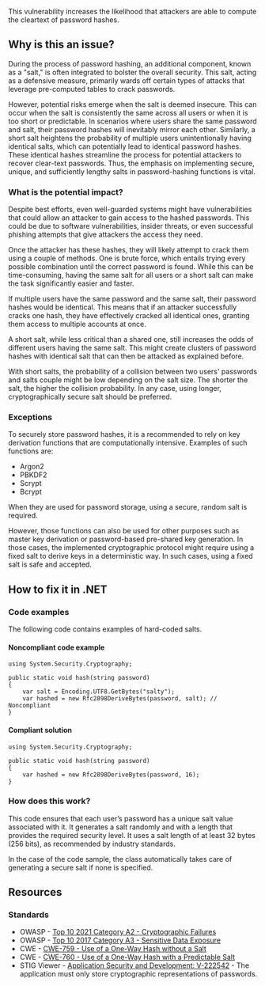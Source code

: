 This vulnerability increases the likelihood that attackers are able to compute the cleartext of password hashes.

## Why is this an issue?

During the process of password hashing, an additional component, known as a "salt," is often integrated to bolster the overall security. This salt,
acting as a defensive measure, primarily wards off certain types of attacks that leverage pre-computed tables to crack passwords.

However, potential risks emerge when the salt is deemed insecure. This can occur when the salt is consistently the same across all users or when it
is too short or predictable. In scenarios where users share the same password and salt, their password hashes will inevitably mirror each other.
Similarly, a short salt heightens the probability of multiple users unintentionally having identical salts, which can potentially lead to identical
password hashes. These identical hashes streamline the process for potential attackers to recover clear-text passwords. Thus, the emphasis on
implementing secure, unique, and sufficiently lengthy salts in password-hashing functions is vital.

### What is the potential impact?

Despite best efforts, even well-guarded systems might have vulnerabilities that could allow an attacker to gain access to the hashed passwords.
This could be due to software vulnerabilities, insider threats, or even successful phishing attempts that give attackers the access they need.

Once the attacker has these hashes, they will likely attempt to crack them using a couple of methods. One is brute force, which entails trying
every possible combination until the correct password is found. While this can be time-consuming, having the same salt for all users or a short salt
can make the task significantly easier and faster.

If multiple users have the same password and the same salt, their password hashes would be identical. This means that if an attacker successfully
cracks one hash, they have effectively cracked all identical ones, granting them access to multiple accounts at once.

A short salt, while less critical than a shared one, still increases the odds of different users having the same salt. This might create clusters
of password hashes with identical salt that can then be attacked as explained before.

With short salts, the probability of a collision between two users' passwords and salts couple might be low depending on the salt size. The shorter
the salt, the higher the collision probability. In any case, using longer, cryptographically secure salt should be preferred.

### Exceptions

To securely store password hashes, it is a recommended to rely on key derivation functions that are computationally intensive. Examples of such
functions are:

-  Argon2
-  PBKDF2
-  Scrypt
-  Bcrypt

When they are used for password storage, using a secure, random salt is required.

However, those functions can also be used for other purposes such as master key derivation or password-based pre-shared key generation. In those
cases, the implemented cryptographic protocol might require using a fixed salt to derive keys in a deterministic way. In such cases, using a fixed
salt is safe and accepted.

## How to fix it in .NET

### Code examples

The following code contains examples of hard-coded salts.

#### Noncompliant code example

    using System.Security.Cryptography;
    
    public static void hash(string password)
    {
        var salt = Encoding.UTF8.GetBytes("salty");
        var hashed = new Rfc2898DeriveBytes(password, salt); // Noncompliant
    }

#### Compliant solution

    using System.Security.Cryptography;
    
    public static void hash(string password)
    {
        var hashed = new Rfc2898DeriveBytes(password, 16);
    }

### How does this work?

This code ensures that each user’s password has a unique salt value associated with it. It generates a salt randomly and with a length that
provides the required security level. It uses a salt length of at least 32 bytes (256 bits), as recommended by industry standards.

In the case of the code sample, the class automatically takes care of generating a secure salt if none is specified.

## Resources

### Standards

-  OWASP - [Top 10 2021 Category A2 - Cryptographic Failures](https://owasp.org/Top10/A02_2021-Cryptographic_Failures/)
-  OWASP - [Top 10 2017 Category A3 - Sensitive Data
  Exposure](https://www.owasp.org/www-project-top-ten/2017/A3_2017-Sensitive_Data_Exposure)
-  CWE - [CWE-759 - Use of a One-Way Hash without a Salt](https://cwe.mitre.org/data/definitions/759)
-  CWE - [CWE-760 - Use of a One-Way Hash with a Predictable Salt](https://cwe.mitre.org/data/definitions/760)
-  STIG Viewer - [Application Security and
  Development: V-222542](https://stigviewer.com/stig/application_security_and_development/2023-06-08/finding/V-222542) - The application must only store cryptographic representations of passwords.